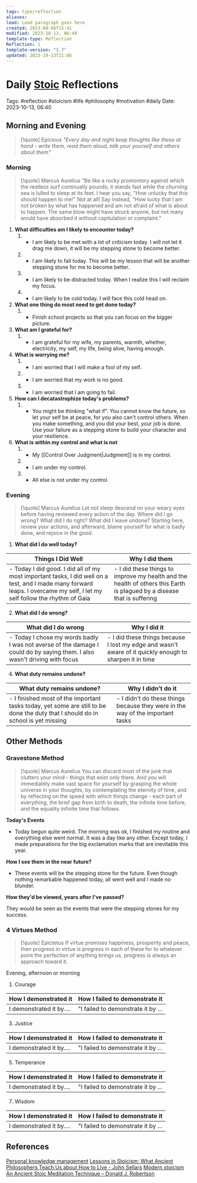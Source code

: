 ```yaml
---
tags: type/reflection
aliases: 
lead: Lead paragraph goes here
created: 2023-09-06T15:41
modified: 2023-10-13, 06:40
template-type: Reflection
Reflection: 1
template-version: "1.7"
updated: 2023-10-13T21:06
---
```



# Daily [Stoic](../SLIP-BOX/Stoicism.md) Reflections

Tags:  #reflection #stoicism #life #philosophy #motivation #daily 
Date: 2023-10-13, 06:40

## Morning and Evening

> [!quote] Epicious 
> _"Every day and night keep thoughts like these at hand - write them, read them aloud, talk your yourself and others about them"_

### Morning

> [!quote] Marcus Aurelius
> "Be like a rocky promontory against which the restless surf continually pounds; it stands fast while the churning sea is lulled to sleep at its feet. I hear you say, "How unlucky that this should happen to me!" Not at all! Say instead, "How lucky that I am not broken by what has happened and am not afraid of what is about to happen. The same blow might have struck anyone, but not many would have absorbed it without capitulation or complaint."

1. **What difficulties am I likely to encounter today?**
	1. - I am likely to be met with a lot of criticism today. I will not let it drag me down, it will be my stepping stone to become better.
	2. - I am likely to fail today. This will be my lesson that will be another stepping stone for me to become better. 
	3. - I am likely to be distracted today. When I realize this I will reclaim my focus. 
	4. - I am likely to be cold today. I will face this cold head on. 
2. **What one thing do most need to get done today?**
	1. - Finish school projects so that you can focus on the bigger picture.
3. **What am I grateful for?**
	1. - I am grateful for my wife, my parents, warmth, whether, electricity, my self, my life, being alive, having enough.
4. **What is worrying me?**
	1. - I am worried that I will make a fool of my self.
	2. - I am worried that my work is no good.
	3. - I am worried that I am going to fail.
5. **How can I decatastrophize today's problems?**
	1. - You might be thinking "what if". You cannot know the future, so let your self be at peace, for you also can't control others. When you make something, and you did your best, your job is done. Use your failure as a stepping stone to build your character and your resilience.
6. **What is within my control and what is not**
	1. - My [[Control Over Judgment|Judgment]] is in my control.
	2. - I am under my control.
	3. - All else is not under my control.

### Evening

> [!quote] Marcus Aurelius
> Let not sleep descend on your weary eyes before having reviewed every action of the day. Where did I go wrong? What did I do right? What did I leave undone? Starting here, review your actions, and afterward, blame yourself for what is badly done, and rejoice in the good.

1. **What did I do well today?**

| Things I Did Well | Why I did them |
| ------------------- | ---------------- |
| - Today I did good. I did all of my most important tasks, I did well on a test, and I made many forward leaps. I overcame my self, I let my self follow the rhythm of Gaia | - I did these things to improve my health and the health of others this Earth is plagued by a disease that is suffering |

2. **What did I do wrong?**

| What did I do wrong | Why I did it |
| ------------------- | ---------------- |
| - Today I chose my words badly I was not averse of the damage I could do by saying them. I also wasn't driving with focus | - I did these things because I lost my edge and wasn't aware of it quickly enough to sharpen it in time |

4. **What duty remains undone?**

| What duty remains undone? | Why I didn't do it |
| ------------------- | ---------------- |
| - I finished most of the important tasks today, yet some are still to be done the duty that I should do in school is yet missing | - I didn't do these things because they were in the way of the important tasks |

## Other Methods

### Gravestone Method

> [!quote] Marcus Aurelius
> You can discard most of the junk that clutters your mind - things that exist only there. And you will immediately make vast space for yourself by grasping the whole universe in your thoughts, by contemplating the eternity of time, and by reflecting on the speed with which things change - each part of everything, the brief gap from birth to death, the infinite time before, and the equality infinite time that follows. 

**Today's Events** 

- Today begun quite weird. The morning was ok, I finished my routine and everything else went normal. It was a day like any other. Except today, I made preparations for the big exclamation marks that are inevitable this year. 

**How I see them in the near future?** 

- These events will be the stepping stone for the future. Even though nothing remarkable happened today, all went well and I made no blunder. 

**How they'd be viewed, years after I've passed?**

They would be seen as the events that were the stepping stones for my success. 

### 4 Virtues Method

> [!quote] Epictetus 
> If virtue promises happiness, prosperity and peace, then progress in virtue is progress in each of these for to whatever point the perfection of anything brings us, progress is always an approach toward it.

Evening, afternoon or morning

1. Courage 

| How I demonstrated it  | How I failed to demonstrate it |
| ------------------- | ---------------- |
| I demonstrated it by....                 | "I failed to demonstrate it by ...              |

3. Justice

| How I demonstrated it  | How I failed to demonstrate it |
| ------------------- | ---------------- |
| I demonstrated it by....                 | "I failed to demonstrate it by ...             

5. Temperance

| How I demonstrated it  | How I failed to demonstrate it |
| ------------------- | ---------------- |
| I demonstrated it by....                 | "I failed to demonstrate it by ...             

7. Wisdom

| How I demonstrated it  | How I failed to demonstrate it |
| ------------------- | ---------------- |
| I demonstrated it by....                 | "I failed to demonstrate it by ...             

## References

[Personal knowledge management](Personal%20knowledge%20management.md)
[Lessons in Stoicism: What Ancient Philosophers Teach Us about How to Live - John Sellars](https://books.google.cz/books/about/Lessons_in_Stoicism.html?id=ky84zQEACAAJ&redir_esc=y)
[Modern stoicism](https://modernstoicism.com/)
[An Ancient Stoic Meditation Technique – Donald J. Robertson](https://donaldrobertson.name/2017/03/22/an-ancient-stoic-meditation-technique/)


